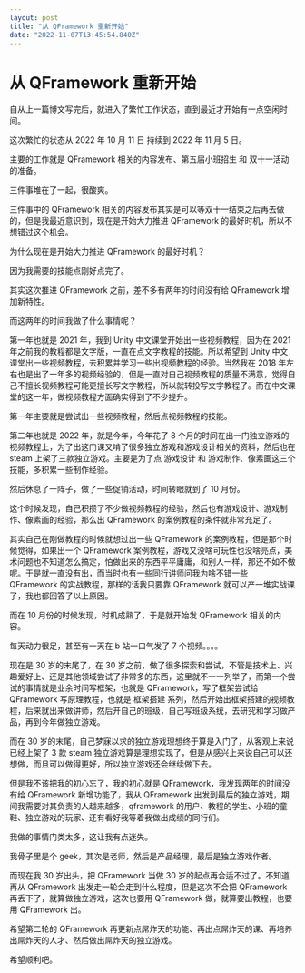 ```yaml
---
layout: post
title: "从 QFramework 重新开始"
date: "2022-11-07T13:45:54.840Z"
---
```

从 QFramework 重新开始
=================

自从上一篇博文写完后，就进入了繁忙工作状态，直到最近才开始有一点空闲时间。

这次繁忙的状态从 2022 年 10 月 11 日 持续到 2022 年 11 月 5 日。

主要的工作就是 QFramework 相关的内容发布、第五届小班招生 和 双十一活动的准备。

三件事堆在了一起，很酸爽。

三件事中的 QFramework 相关的内容发布其实是可以等双十一结束之后再去做的，但是我最近意识到，现在是开始大力推进 QFramework 的最好时机，所以不想错过这个机会。

为什么现在是开始大力推进 QFramework 的最好时机？

因为我需要的技能点刚好点完了。

其实这次推进 QFramework 之前，差不多有两年的时间没有给 QFramework 增加新特性。

而这两年的时间我做了什么事情呢？

第一年也就是 2021 年，我到 Unity 中文课堂开始出一些视频教程，因为在 2021 年之前我的教程都是文字版，一直在点文字教程的技能。所以希望到 Unity 中文课堂出一些视频教程，去积累并学习一些出视频教程的经验。当然我在 2018 年左右也是出了一年多的视频经验的，但是一直对自己视频教程的质量不满意，觉得自己不擅长视频教程可能更擅长写文字教程，所以就转投写文字教程了。而在中文课堂的这一年，做视频教程方面确实得到了不少提升。

第一年主要就是尝试出一些视频教程，然后点视频教程的技能。

第二年也就是 2022 年，就是今年，今年花了 8 个月的时间在出一门独立游戏的视频教程上，为了出这门课又啃了很多独立游戏和游戏设计相关的资料，然后也在 steam 上架了三款独立游戏。主要是为了点 游戏设计 和 游戏制作、像素画这三个技能，多积累一些制作经验。

然后休息了一阵子，做了一些促销活动，时间转眼就到了 10 月份。

这个时候发现，自己积攒了不少做视频教程的经验，然后也有游戏设计、游戏制作、像素画的经验，那么出 QFramework 的案例教程的条件就非常充足了。

其实自己在刚做教程的时候就想过出一些 QFramework 的案例教程，但是那个时候觉得，如果出一个 QFramework 案例教程，游戏又没啥可玩性也没啥亮点，美术问题也不知道怎么搞定，怕做出来的东西平平庸庸，和别人一样，那还不如不做呢。于是就一直没有出，而当时也有一些同行讲师问我为啥不错一些 QFramework 的实战教程，那样的话我只要靠 QFramework 就可以产一堆实战课了，我也都回答了以上原因。

而在 10 月份的时候发现，时机成熟了，于是就开始发 QFramework 相关的内容。

每天动力很足，甚至有一天在 b 站一口气发了 7 个视频。。。。

现在是 30 岁的末尾了，在 30 岁之前，做了很多探索和尝试，不管是技术上、兴趣爱好上、还是其他领域尝试了非常多的东西，这里就不一一列举了，而第一个尝试的事情就是业余时间写框架，也就是 QFramework，写了框架尝试给 QFramework 写原理教程，也就是 框架搭建 系列，然后开始出框架搭建的视频教程，后来就出来做讲师，然后开自己的班级，自己写班级系统，去研究和学习做产品，再到今年做独立游戏。

而在 30 岁的末尾，自己梦寐以求的独立游戏理想终于算是入门了，从客观上来说已经上架了 3 款 steam 独立游戏算是理想实现了，但是从感兴上来说自己可以还想做，而且可以做得更好，所以独立游戏还会继续做下去。

但是我不该把我的初心忘了，我的初心就是 QFramework，我发现两年的时间没有给 QFramework 新增功能了，我从 QFramework 出发到最后的独立游戏，期间我需要对其负责的人越来越多，qframework 的用户、教程的学生、小班的童鞋、独立游戏的玩家、还有看好我等着我做出成绩的同行们。

我做的事情门类太多，这让我有点迷失。

我骨子里是个 geek，其次是老师，然后是产品经理，最后是独立游戏作者。

而现在我 30 岁出头，把 QFramework 当做 30 岁的起点再合适不过了。不知道再从 QFramework 出发走一轮会走到什么程度，但是这次不会把 QFramework 再丢下了，就算做独立游戏，这次也要用 QFramework 做，就算要出教程，也要用 QFramework 出。

希望第二轮的 QFramework 再更新点屌炸天的功能、再出点屌炸天的课、再培养出屌炸天的人才、然后做出屌炸天的独立游戏。

希望顺利吧。